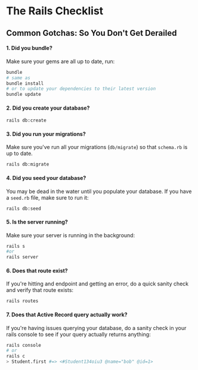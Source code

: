 # The Rails Checklist
## Common Gotchas: So You Don't Get Derailed

#### 1. Did you bundle?
Make sure your gems are all up to date, run:

```bash
bundle
# same as
bundle install
# or to update your dependencies to their latest version
bundle update
```

#### 2. Did you create your database?

``` bash
rails db:create
```

#### 3. Did you run your migrations?
Make sure you've run all your migrations (`db/migrate`) so that `schema.rb` is up to date.

``` bash
rails db:migrate
```

#### 4. Did you seed your database?
You may be dead in the water until you populate your database. If you have a `seed.rb` file, make sure to run it:

``` bash
rails db:seed
```

#### 5. Is the server running?
Make sure your server is running in the background:
```bash
rails s
#or
rails server
```

#### 6. Does that route exist?
If you're hitting and endpoint and getting an error, do a quick sanity check and verify that route exists:
```bash
rails routes
```

#### 7. Does that Active Record query actually work?
If you're having issues querying your database, do a sanity check in your rails console to see if your query actually returns anything:
```bash
rails console
# or
rails c
> Student.first #=> <#Student134oiu3 @name="bob" @id=1>
```
